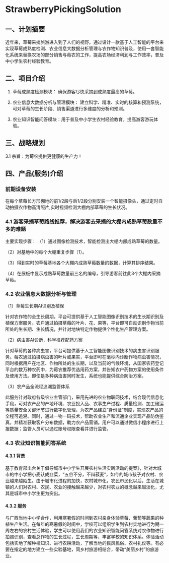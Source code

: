 # StrawberryPickingSolution

## 一、计划摘要

近年来，草莓采摘旅游进入到了人们的视野。通过设计一款基于人工智能的平台来实现草莓成熟度检测、农业信息大数据分析管理与农作物知识普及，使用一套智能化系统来替换农场的部分销售与莓农的工作，提高农场经济利润与工作效率，普及中小学生农村经验教育。 

## 二、项目介绍

1. 草莓成熟度检测模块： 确保游客尽快采摘到成熟度最高的草莓。   
                                                            
2. 农业信息大数据分析与管理模块： 建立科学、精准、实时的核算和预测系统，可对草莓的生长阶段、销售渠道进行多维度的分析和预测。                                                               

3. 农业知识智能问答模块：用于普及中小学生农村经验教育，提高游客游玩体验。


## 三、战略规划

3.1 宗旨：为莓农提供更健康的生产力！

## 四、产品(服务)介绍

### 前期设备安装           
                                                      
在每个草莓长方形棚地的前1/2段与后1/2段分别安装一个智能摄像头，通过定时自动拍摄农作物高清照片,实时视频检测大棚内部草莓的生长状况。                                                                  

### 4.1 游客采摘草莓路线推荐，解决游客去采摘的大棚内成熟草莓数量不多的难题                                                                

主要实现步骤：
（1）通过图像检测技术，智能检测出大棚内部成熟草莓的数量。
                                                             
（2）对基地中的每个大棚重复步骤（1）。
                                                    
（3）得到实时的草莓基地各个大棚内成熟草莓数量的数据，计算其排序结果。

（4）在展板中显示成熟草莓数量前三名的编号，引导游客前往此3个大棚内采摘草莓。                                                                 

### 4.2 农业信息大数据分析与管理    
                                                              
（1）草莓生长期AI识别及植保
                                                             
针对农作物的全生长周期，平台可提供基于人工智能图像识别技术的生长期识别及植保方案服务。农户通过拍摄草莓的叶片、花、果等，平台即可自动识别作物当前所处的生长期、生长情况，并针对地块特定作物提供个性化生产管理方案。                                                                  

（2）病虫害AI诊断，科学推荐配药方案
                                                             
针对草莓的各种病虫害，平台可提供基于人工智能图像识别技术的病虫害识别服务。莓农通过拍摄病虫害的叶片或果实，平台即可在毫秒内诊断作物病虫害情况，同时根据用户在地区、作物所处的生长期，以及当前的气候环境，从国家农药登记平台的数万种农药中，为莓农推荐优选用药方案，并告知农户药物方案的使用条件及使用方法。即使是多种病虫害同时发生，系统也能提供综合防治方案。                                                                  

（3）农产品全流程追溯监管体系
                                                             
此服务针对政府各级农业主管部门，采用先进的农业物联网技术，结合现代信息化手段，可对农产品的产地环境、农业投入品、农事生产过程、质量检测、加工储运等质量安全关键环节进行数字化管理，为农产品建立“身份证”制度，实现农产品的全程可追溯。同时，通过一物一码技术，帮助农业生产和流通企业实现产品防伪鉴真，并精准获取客户分布数据，助力农产品营销。用户可以通过微信小程序进行上报数据；监管人员可以通过账号权限查看并进行监管。                                                                  

### 4.3 农业知识智能问答系统
                                                               
#### 4.3.1 背景

基于教育部出台关于倡导城市中小学生开展农村生活实践活动的提案》，针对大城市的中小学把小麦认成韭菜，“五谷不分，不辩菽麦”，如今的城市孩子对农村、农业越来越陌生。由于城市化进程的加快，农村城市化，农民市民化以后，生活在城镇的人们对农村、农民、农业的接触越来越少，对农村农业的概念越来越淡化，尤其是城市中小学生更为突出。                                                                  

#### 4.3.2 服务

与广西当地中小学合作，利用寒暑假的时间到农村亲身体验草莓、葡萄等蔬果的种植生产生活。在每年的寒暑假的时间中，学校可以组织学生到农村实地进行为期一周左右的农村生活体验，学生可以使用我们的农业知识智能问答系统对农作物进行拍照识别，查看总作物的生长过程，生长周期等，丰富学校的知识体系。体验活动包括实地了解种植知识、进行农耕活动，了解当地的民风民俗、农村礼仪等。有必要在指定的地方建立一些实验基地，同乡村旅游相结合，带动“美丽乡村”的旅游业。